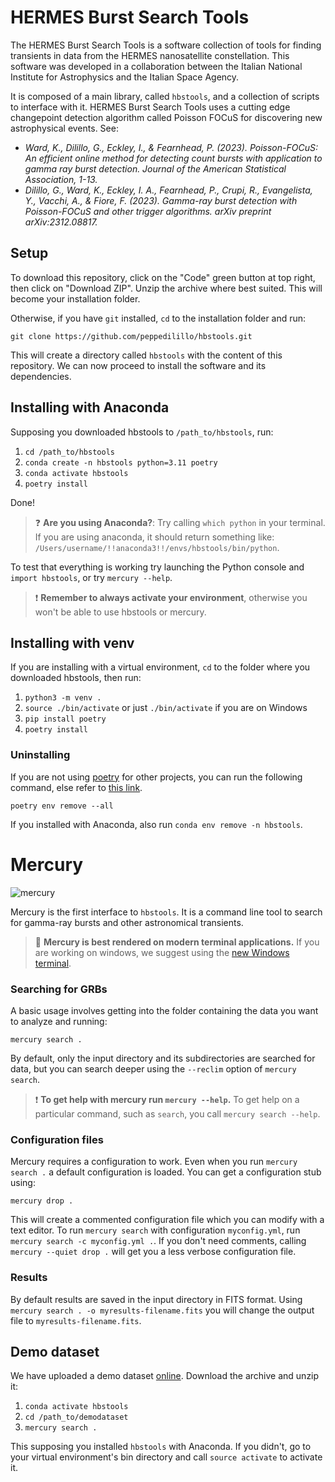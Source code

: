 # HERMES Burst Search Tools

The HERMES Burst Search Tools is a software collection of tools for finding transients
in data from the HERMES nanosatellite constellation. This software was developed in a collaboration between
the Italian National Institute for Astrophysics and the Italian Space Agency.

It is composed of a main library, called `hbstools`, and a collection of scripts to interface with it.
HERMES Burst Search Tools uses a cutting edge changepoint detection algorithm called Poisson FOCuS for discovering new astrophysical events. See:

* _Ward, K., Dilillo, G., Eckley, I., & Fearnhead, P. (2023). Poisson-FOCuS: An efficient online method for detecting count bursts with application to gamma ray burst detection. Journal of the American Statistical Association, 1-13._
* _Dilillo, G., Ward, K., Eckley, I. A., Fearnhead, P., Crupi, R., Evangelista, Y., Vacchi, A., & Fiore, F. (2023). Gamma-ray burst detection with Poisson-FOCuS and other trigger algorithms. arXiv preprint arXiv:2312.08817._


## Setup

To download this repository, click on the "Code" green button at top right, then click on "Download ZIP".
Unzip the archive where best suited. This will become your installation folder.

Otherwise, if you have `git` installed, `cd` to the installation folder and run:

`git clone https://github.com/peppedilillo/hbstools.git`

This will create a directory called `hbstools` with the content of this repository.
We can now proceed to install the software and its dependencies.


## Installing with Anaconda

Supposing you downloaded hbstools to `/path_to/hbstools`, run:

1. `cd /path_to/hbstools`
2. `conda create -n hbstools python=3.11 poetry`
3. `conda activate hbstools`
4. `poetry install`

Done!

> ❓ **Are you using Anaconda?**: 
> Try calling `which python` in your terminal. If you are using anaconda, 
> it should return something like: `/Users/username/!!anaconda3!!/envs/hbstools/bin/python`.

To test that everything is working try launching the Python console and `import hbstools`, or
try `mercury --help`.

> ❗ **Remember to always activate your environment**, otherwise you won't be able to use hbstools or mercury.

## Installing with venv

If you are installing with a virtual environment, `cd` to the folder where you downloaded hbstools, then run:

1. `python3 -m venv .`
2. `source ./bin/activate` or just `./bin/activate` if you are on Windows
3. `pip install poetry`
4. `poetry install`


### Uninstalling
If you are not using [poetry](https://python-poetry.org/) for other projects, you can run the following command, else refer to [this link](https://python-poetry.org/docs/managing-environments/#:~:text=Deleting%20the%20environments,-Finally%2C%20you%20can&text=You%20can%20delete%20more%20than%20one%20environment%20at%20a%20time.&text=Use%20the%20%2D%2Dall%20option%20to%20delete%20all%20virtual%20environments%20at%20once.&text=If%20you%20remove%20the%20currently,it%20will%20be%20automatically%20deactivated.).

`poetry env remove --all`

If you installed with Anaconda, also run `conda env remove -n hbstools`.



# Mercury

![mercury](assets/mercury-gif/mercury.gif)

Mercury is the first interface to `hbstools`. 
It is a command line tool to search for gamma-ray bursts and other astronomical transients. 

> 💅 **Mercury is best rendered on modern terminal applications.**
> If you are working on windows, we suggest using the [new Windows terminal](https://apps.microsoft.com/store/detail/windows-terminal/9N0DX20HK701).

### Searching for GRBs
A basic usage involves getting into the folder containing the data you want to analyze and running:

```mercury search .```

By default, only the input directory and its subdirectories are searched for data, but you can search deeper using the
`--reclim` option of `mercury search`.

> ❗ **To get help with mercury run `mercury --help`.**
> To get help on a particular command, such as `search`, you call `mercury search --help`.

### Configuration files

Mercury requires a configuration to work. Even when you run  `mercury search .` a default configuration is loaded.
You can get a configuration stub using:

```mercury drop .```

This will create a commented configuration file which you can modify with a text editor. 
To run `mercury search` with configuration `myconfig.yml`, run `mercury search -c myconfig.yml .`.
If you don't need comments, calling `mercury --quiet drop .` will get you a less verbose configuration file. 

### Results

By default results are saved in the input directory in FITS format.
Using `mercury search . -o myresults-filename.fits` you will change the output file to `myresults-filename.fits`.



## Demo dataset

We have uploaded a demo dataset [online](https://drive.google.com/file/d/1kC473-QQsLWrClxKRHT8JJCIJr_KO_4_/view?usp=sharing).
Download the archive and unzip it:

1. `conda activate hbstools`
2. `cd /path_to/demodataset`
3. `mercury search .`

This supposing you installed `hbstools` with Anaconda. 
If you didn't, go to your virtual environment's bin directory and call `source activate` to activate it.

